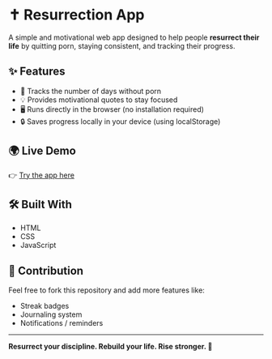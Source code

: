 # ✝️ Resurrection App

A simple and motivational web app designed to help people **resurrect their life** by quitting porn, staying consistent, and tracking their progress.

## ✨ Features
- 📅 Tracks the number of days without porn
- 💡 Provides motivational quotes to stay focused
- 🖥️ Runs directly in the browser (no installation required)
- 🔒 Saves progress locally in your device (using localStorage)

## 🌍 Live Demo
👉 [Try the app here](https://yourusername.github.io/resurrection-app/)

## 🛠️ Built With
- HTML
- CSS
- JavaScript

## 🙌 Contribution
Feel free to fork this repository and add more features like:
- Streak badges
- Journaling system
- Notifications / reminders

---

**Resurrect your discipline. Rebuild your life. Rise stronger. 💪**
